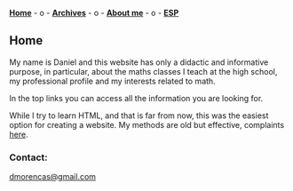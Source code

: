 [**Home**](ENGindex.html)  - o -    [**Archives**](ENGArchivos.html)  - o -     [**About me**](ENGSobremi.html)  - o -   [**ESP**](index.html)

## Home

My name is Daniel and this website has only a didactic and informative purpose, in particular, about the maths classes I teach at the high school, my professional profile and my interests related to math. 

In the top links you can access all the information you are looking for. 

While I try to learn HTML, and that is far from now, this was the easiest option for creating a website. 
My methods are old but effective, complaints [here](https://www.youtube.com/watch?v=4GicJVYQvcg&list=LLecsc4UOOJfb3kJ5_0Mxe2A&index=39&t=0s).


### Contact:

dmorencas@gmail.com
